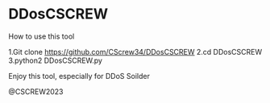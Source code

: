 # DDosCSCREW

How to use this tool

1.Git clone https://github.com/CScrew34/DDosCSCREW
2.cd DDosCSCREW
3.python2 DDosCSCREW.py

Enjoy this tool, especially for DDoS Soilder

@CSCREW2023
